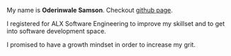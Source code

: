 My name is **Oderinwale Samson**. Checkout [github page](https://github.com/samzyconcepts).

I registered for ALX Software Engineering to improve my skillset and to get into software development space.

I promised to have a growth mindset in order to increase my grit.
